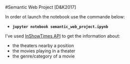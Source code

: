 #Semantic Web Project [D&K2017]

In order ot launch the notebook use the commande below:
* **`jupyter notebook semantic_web_project.ipynb`**
 
I've used [InShowTimes API](https://www.internationalshowtimes.com/) to get the information about:
* the theaters nearby a position 
* the movies playing in a theater
* the genre/category of a movie


